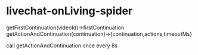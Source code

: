 # livechat-onLiving-spider
getFirstContinuation(videoId)->firstContinuation
getActionAndContinuation(continuation)->{continuation,actions,timeoutMs}

call getActionAndContinuation once every 8s
